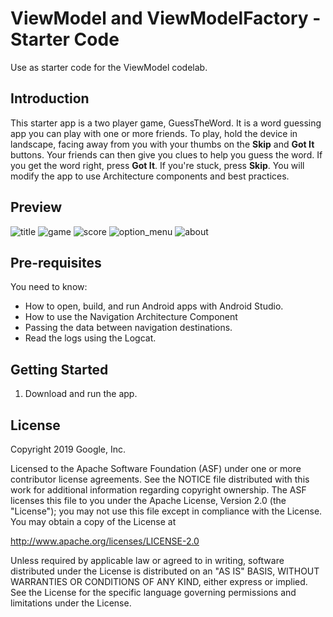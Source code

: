 ViewModel and ViewModelFactory - Starter Code
==================================

Use as starter code for the ViewModel codelab.

Introduction
------------

This starter app is a two player game, GuessTheWord. It is a word guessing app you can play with one or more friends. To play, hold the device in landscape, facing away from you with your thumbs on the **Skip** and **Got It** buttons. Your friends can then give you clues to help you guess the word. If you get the word right, press **Got It**. If you're stuck, press **Skip**.
You will modify the app to use Architecture components and best practices.

Preview
--------------

![title](https://user-images.githubusercontent.com/89562897/141715628-f454d375-c86c-4a12-b0f6-c32b26d15d24.png)
![game](https://user-images.githubusercontent.com/89562897/141715637-25f8a01b-653a-477d-9eef-00fa8c12d060.png)
![score](https://user-images.githubusercontent.com/89562897/141715645-c1353eed-3ad8-4c35-849b-1df2ebb138cb.png)
![option_menu](https://user-images.githubusercontent.com/89562897/141715662-2d76bc38-cde6-4f23-a2b8-a22ed5662a73.png)
![about](https://user-images.githubusercontent.com/89562897/141715673-7e31d644-df34-4b4d-953b-ed5354c34372.png)



Pre-requisites
--------------

You need to know:
- How to open, build, and run Android apps with Android Studio.
- How to use the Navigation Architecture Component
- Passing the data between navigation destinations.
- Read the logs using the Logcat.


Getting Started
---------------

1. Download and run the app.

License
-------

Copyright 2019 Google, Inc.

Licensed to the Apache Software Foundation (ASF) under one or more contributor
license agreements.  See the NOTICE file distributed with this work for
additional information regarding copyright ownership.  The ASF licenses this
file to you under the Apache License, Version 2.0 (the "License"); you may not
use this file except in compliance with the License.  You may obtain a copy of
the License at

  http://www.apache.org/licenses/LICENSE-2.0

Unless required by applicable law or agreed to in writing, software
distributed under the License is distributed on an "AS IS" BASIS, WITHOUT
WARRANTIES OR CONDITIONS OF ANY KIND, either express or implied.  See the
License for the specific language governing permissions and limitations under
the License.
